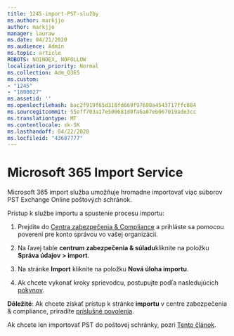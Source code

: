 ```yaml
---
title: 1245-import-PST-služby
ms.author: markjjo
author: markjjo
manager: lauraw
ms.date: 04/21/2020
ms.audience: Admin
ms.topic: article
ROBOTS: NOINDEX, NOFOLLOW
localization_priority: Normal
ms.collection: Adm_O365
ms.custom:
- "1245"
- "1800027"
ms.assetid: ''
ms.openlocfilehash: bac2f919f65d318fd669f97690a4543717ffc884
ms.sourcegitcommit: 55eff703a17e500681d8fa6a87eb067019ade3cc
ms.translationtype: MT
ms.contentlocale: sk-SK
ms.lasthandoff: 04/22/2020
ms.locfileid: "43687777"
---
```

# <a name="microsoft-365-import-service"></a>Microsoft 365 Import Service

Microsoft 365 import služba umožňuje hromadne importovať viac súborov PST Exchange Online poštových schránok.

Prístup k službe importu a spustenie procesu importu:

1. Prejdite do [Centra zabezpečenia & Compliance](https://protection.office.com) a prihláste sa pomocou poverení pre konto správcu vo vašej organizácii.

2. Na ľavej table **centrum zabezpečenia & súladu**kliknite na položku **Správa údajov > import**.

3. Na stránke **Import** kliknite na položku **Nová úloha importu**.

4. Ak chcete vykonať kroky sprievodcu, postupujte podľa nasledujúcich [pokynov](https://docs.microsoft.com/office365/securitycompliance/use-network-upload-to-import-pst-files).

**Dôležité**: Ak chcete získať prístup k stránke **importu** v centre zabezpečenia & compliance, priradíte [príslušné povolenia](https://docs.microsoft.com/office365/securitycompliance/use-network-upload-to-import-pst-files#before-you-begin).

Ak chcete len importovať PST do poštovej schránky, pozri [Tento článok](https://support.office.com/article/import-email-contacts-and-calendar-from-an-outlook-pst-file-431a8e9a-f99f-4d5f-ae48-ded54b3440ac).
